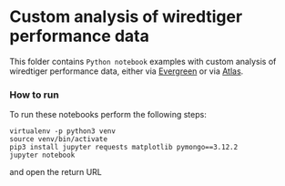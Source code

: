 # Custom analysis of wiredtiger performance data

This folder contains `Python notebook` examples with custom analysis of wiredtiger performance data, either via [Evergreen](evergreen_analysis.ipynb) or via [Atlas](atlas_analysis.ipynb).

### How to run
To run these notebooks perform the following steps:
```
virtualenv -p python3 venv
source venv/bin/activate
pip3 install jupyter requests matplotlib pymongo==3.12.2
jupyter notebook
```
and open the return URL
